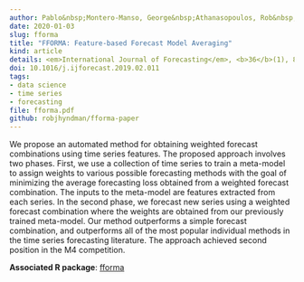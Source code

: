 ```yaml
---
author: Pablo&nbsp;Montero-Manso, George&nbsp;Athanasopoulos, Rob&nbsp;J&nbsp;Hyndman, Thiyanga&nbsp;S&nbsp;Talagala
date: 2020-01-03
slug: fforma
title: "FFORMA: Feature-based Forecast Model Averaging"
kind: article
details: <em>International Journal of Forecasting</em>, <b>36</b>(1), 86-92
doi: 10.1016/j.ijforecast.2019.02.011
tags:
- data science
- time series
- forecasting
file: fforma.pdf
github: robjhyndman/fforma-paper
---
```


We propose an automated method for obtaining weighted forecast combinations using time series features. The proposed approach involves two phases. First, we use a collection of time series to train a meta-model to assign weights to various possible forecasting methods with the goal of minimizing the average forecasting loss obtained from a weighted forecast combination. The inputs to the meta-model are features extracted from each series. In the second phase, we forecast new series using a weighted forecast combination where the weights are obtained from our previously trained meta-model. Our method outperforms a simple forecast combination, and outperforms all of the most popular individual methods in the time series forecasting literature. The approach achieved second position in the M4 competition.

**Associated R package**: [fforma](https://github.com/pmontman/fforma)
